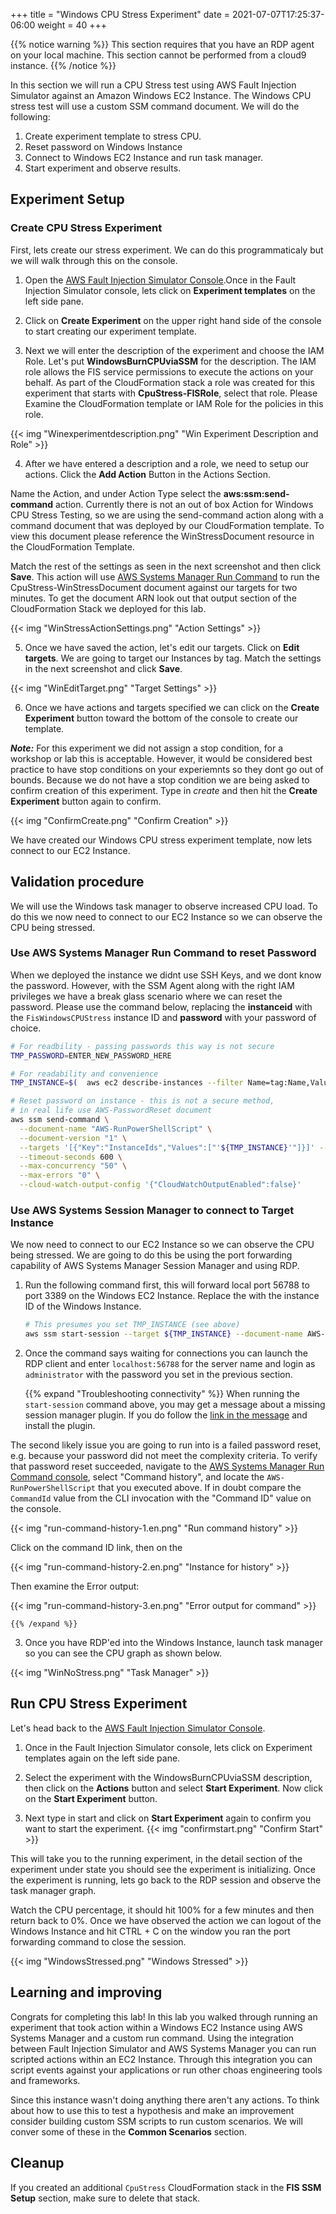 +++
title = "Windows CPU Stress Experiment"
date =  2021-07-07T17:25:37-06:00
weight = 40
+++

{{% notice warning %}}
This section requires that you have an RDP agent on your local machine. This section cannot be performed from a cloud9 instance. 
{{% /notice %}}

In this section we will run a CPU Stress test using AWS Fault Injection Simulator against an Amazon Windows EC2 Instance. The Windows CPU stress test will use a custom SSM command document. We will do the following: 

1. Create experiment template to stress CPU.
2. Reset password on Windows Instance
2. Connect to Windows EC2 Instance and run task manager.
3. Start experiment and observe results.

## Experiment Setup 

### Create CPU Stress Experiment

First, lets create our stress experiment. We can do this programmaticaly but we will walk through this on the console. 

1. Open the [AWS Fault Injection Simulator Console](https://console.aws.amazon.com/fis/home?#Home).Once in the Fault Injection Simulator console, lets click on **Experiment templates** on the left side pane. 

2. Click on **Create Experiment** on  the upper right hand side of the console to start creating our experiment template. 

3. Next we will enter the description of the experiment and choose the IAM Role. Let's put **WindowsBurnCPUviaSSM** for the description. The IAM role allows the FIS service permissions to execute the actions on your behalf. As part of the CloudFormation stack a role was created for this experiment that starts with **CpuStress-FISRole**, select that role. Please Examine the CloudFormation template or IAM Role for the policies in this role. 

{{< img "Winexperimentdescription.png" "Win Experiment Description and Role" >}}

4. After we have entered a description and a role, we need to setup our actions. Click the **Add Action** Button in the Actions Section. 

Name the Action, and under Action Type select the **aws:ssm:send-command** action. Currently there is not an out of box Action for Windows CPU Stress Testing, so we are using the send-command action along with a command document that was deployed by our CloudFormation template. To view this document please reference the WinStressDocument resource in the CloudFormation Template.  

Match the rest of the settings as seen in the next screenshot and then click **Save**. This action will use [AWS Systems Manager Run Command](https://docs.aws.amazon.com/systems-manager/latest/userguide/execute-remote-commands.html) to run the CpuStress-WinStressDocument document against our targets for two minutes. To get the document ARN look out that output section of the CloudFormation Stack we deployed for this lab. 

{{< img "WinStressActionSettings.png" "Action Settings" >}}

5. Once we have saved the action, let's edit our targets. Click on **Edit targets**. We are going to target our Instances by tag. Match the settings in the next screenshot and click **Save**. 

{{< img "WinEditTarget.png" "Target Settings" >}}

6. Once we have actions and targets specified we can click on the **Create Experiment** button toward the bottom of the console to create our template. 

**_Note:_** For this experiment we did not assign a stop condition, for a workshop or lab this is acceptable. However, it would be considered best practice to have stop conditions on your experiemnts so they dont go out of bounds. Because we do not have a stop condition we are being asked to confirm creation of this experiment. Type in *create* and then hit the **Create Experiment** button again to confirm. 

{{< img "ConfirmCreate.png" "Confirm Creation" >}}

We have created our Windows CPU stress experiment template, now lets connect to our EC2 Instance.

## Validation procedure

We will use the Windows task manager to observe increased CPU load. To do this we now need to connect to our EC2 Instance so we can observe the CPU being stressed. 

### Use AWS Systems Manager Run Command to reset Password

When we deployed the instance we didnt use SSH Keys, and we dont know the password. However, with the SSM Agent along with the right IAM privileges we have a break glass scenario where we can reset the password. Please use the command below, replacing the **instanceid** with the `FisWindowsCPUStress` instance ID and **password** with your password of choice. 

```bash
# For readbility - passing passwords this way is not secure
TMP_PASSWORD=ENTER_NEW_PASSWORD_HERE
```

```bash
# For readability and convenience
TMP_INSTANCE=$(  aws ec2 describe-instances --filter Name=tag:Name,Values=FisWindowsCPUStress --query 'Reservations[*].Instances[0].InstanceId' --output text )

# Reset password on instance - this is not a secure method, 
# in real life use AWS-PasswordReset document
aws ssm send-command \
  --document-name "AWS-RunPowerShellScript" \
  --document-version "1" \
  --targets '[{"Key":"InstanceIds","Values":["'${TMP_INSTANCE}'"]}]' --parameters '{"workingDirectory":[""],"executionTimeout":["3600"],"commands":["net user administrator '${TMP_PASSWORD}'"]}' \
  --timeout-seconds 600 \
  --max-concurrency "50" \
  --max-errors "0" \
  --cloud-watch-output-config '{"CloudWatchOutputEnabled":false}'
```

### Use AWS Systems Session Manager to connect to Target Instance

We now need to connect to our EC2 Instance so we can observe the CPU being stressed. We are going to do this be using the port forwarding capability of AWS Systems Manager Session Manager and using RDP.

1. Run the following command first, this will forward local port 56788 to port 3389 on the Windows EC2 Instance. Replace the **<instanceid>** with the instance ID of the Windows Instance.

    ```bash
    # This presumes you set TMP_INSTANCE (see above)
    aws ssm start-session --target ${TMP_INSTANCE} --document-name AWS-StartPortForwardingSession --parameters '{"portNumber":["3389"],"localPortNumber":["56788"]}'
    ```

2. Once the command says waiting for connections you can launch the RDP client and enter `localhost:56788` for the server name and login as `administrator` with the password you set in the previous section. 

    {{% expand "Troubleshooting connectivity" %}}
When running the `start-session` command above, you may get a message about a missing session manager plugin. If you do follow the [link in the message](https://docs.aws.amazon.com/systems-manager/latest/userguide/session-manager-working-with-install-plugin.html) and install the plugin.

The second likely issue you are going to run into is a failed password reset, e.g. because your password did not meet the complexity criteria. To verify that password reset succeeded, navigate to the [AWS Systems Manager Run Command console](https://console.aws.amazon.com/systems-manager/run-command/executing-commands), select "Command history", and locate the `AWS-RunPowerShellScript` that you executed above. If in doubt compare the `CommandId` value from the CLI invocation with the "Command ID" value on the console.

{{< img "run-command-history-1.en.png" "Run command history" >}}

Click on the command ID link, then on the 

{{< img "run-command-history-2.en.png" "Instance for history" >}}

Then examine the Error output:

{{< img "run-command-history-3.en.png" "Error output for command" >}}


    {{% /expand %}}



3. Once you have RDP'ed into the Windows Instance, launch task manager so you can see the CPU graph as shown below. 

{{< img "WinNoStress.png" "Task Manager" >}}


## Run CPU Stress Experiment

Let's head back to the [AWS Fault Injection Simulator Console](https://console.aws.amazon.com/fis/home?#Home).

1. Once in the Fault Injection Simulator console, lets click on Experiment templates again on the left side pane. 

2. Select the experiment with the WindowsBurnCPUviaSSM description, then click on the **Actions** button and select **Start Experiment**. Now click on the **Start Experiment** button. 

3. Next type in start and click on **Start Experiment** again to confirm you want to start the experiment. 
{{< img "confirmstart.png" "Confirm Start" >}}

This will take you to the running experiment, in the detail section of the experiment under state you should see the experiment is initializing. Once the experiment is running, lets go back to the RDP session and observe the task manager graph. 

Watch the CPU percentage, it should hit 100% for a few minutes and then return back to 0%. Once we have observed the action we can logout of the Windows Instance and hit CTRL + C on the window you ran the port forwarding command to close the session. 
 
{{< img "WindowsStressed.png" "Windows Stressed" >}}

## Learning and improving

Congrats for completing this lab! In this lab you walked through running an experiment that took action within a Windows EC2 Instance using AWS Systems Manager and a custom run command.  Using the integration between Fault Injection Simulator and AWS Systems Manager you can run scripted actions within an EC2 Instance. Through this integration you can script events against your applications or run other choas engineering tools and frameworks. 

Since this instance wasn't doing anything there aren't any actions. To think about how to use this to test a hypothesis and make an improvement consider building custom SSM scripts to run custom scenarios. We will conver some of these in the **Common Scenarios** section.

## Cleanup

If you created an additional `CpuStress` CloudFormation stack in the **FIS SSM Setup** section, make sure to delete that stack.

